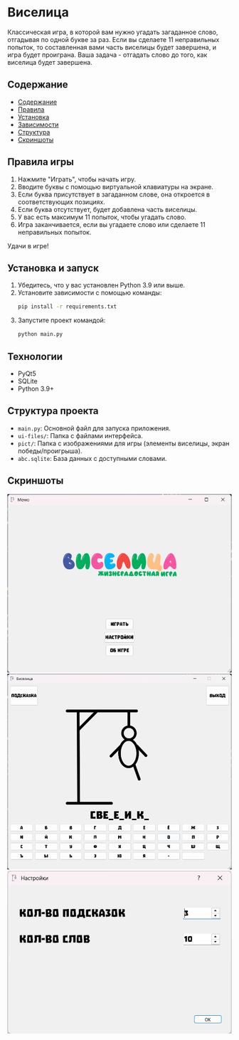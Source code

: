 # Виселица

Классическая игра, в которой вам нужно угадать загаданное слово, отгадывая по одной букве за раз. Если вы сделаете 11 неправильных попыток, то составленная вами часть виселицы будет завершена, и игра будет проиграна. Ваша задача - отгадать слово до того, как виселица будет завершена.

## Содержание
- [Содержание](#содержание)
- [Правила](#правила-игры)
- [Установка](#установка-и-запуск)
- [Зависимости](#зависимости)
- [Структура](#структура-проекта)
- [Скриншоты](#структура-проекта)

## Правила игры
1. Нажмите "Играть", чтобы начать игру.
2. Вводите буквы с помощью виртуальной клавиатуры на экране.
3. Если буква присутствует в загаданном слове, она откроется в соответствующих позициях.
4. Если буква отсутствует, будет добавлена часть виселицы.
5. У вас есть максимум 11 попыток, чтобы угадать слово.
6. Игра заканчивается, если вы угадаете слово или сделаете 11 неправильных попыток.

Удачи в игре!

## Установка и запуск
1. Убедитесь, что у вас установлен Python 3.9 или выше.
2. Установите зависимости с помощью команды:
   ```bash
   pip install -r requirements.txt
   ```
3. Запустите проект командой:
   ```bash
   python main.py
   ```

## Технологии
- PyQt5
- SQLite
- Python 3.9+

## Структура проекта
- `main.py`: Основной файл для запуска приложения.
- `ui-files/`: Папка с файлами интерфейса.
- `pict/`: Папка с изображениями для игры (элементы виселицы, экран победы/проигрыша).
- `abc.sqlite`: База данных с доступными словами.

## Скриншоты
![МЕНЮ](pict/files/menu.png)
![ИГРА](pict/files/gameplay.png)
![НАСТРОЙКИ](pict/files/settings.png)
